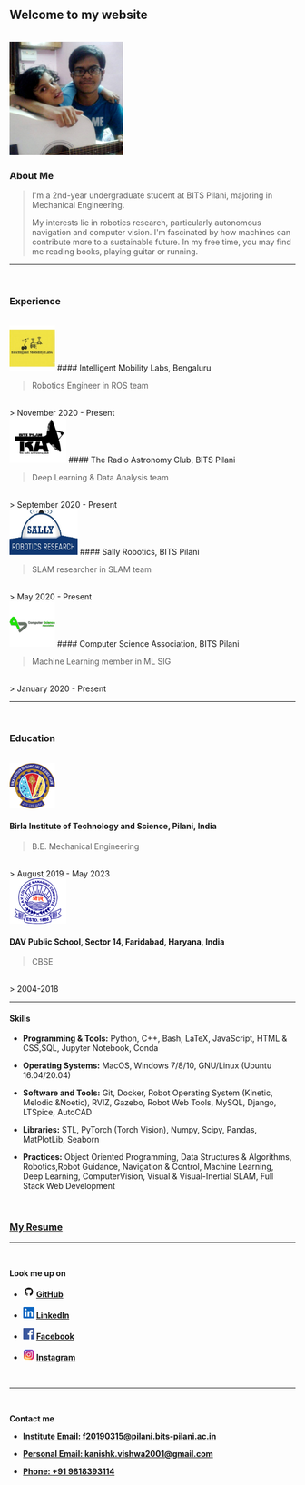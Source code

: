 ## Welcome to my website



<br/>

<img src="img/cropped.png" class="img-responsive" alt="" width="200" height="200" />

### About Me

> I'm a 2nd-year undergraduate student at BITS Pilani, majoring in Mechanical Engineering. 
> 
> My interests lie in robotics research, particularly autonomous navigation and computer vision. I'm fascinated by how machines can contribute more to a sustainable future. In my free time, you may find me reading books, playing guitar or running.

___

<br/>


### Experience

<br/>
<img src="img/iml.png" class="img-responsive" alt="" width="80" height="80" />
#### Intelligent Mobility Labs, Bengaluru

> Robotics Engineer in ROS team
<br/>
> November 2020 - Present


<br/>
<img src="img/trac.png" class="img-responsive" alt="" width="100" height="80" />
#### The Radio Astronomy Club, BITS Pilani

> Deep Learning & Data Analysis team
<br/>
> September 2020 - Present


<br/>
<img src="img/sally.png" class="img-responsive" alt="" width="120" height="80" />
#### Sally Robotics, BITS Pilani

> SLAM researcher in SLAM team
<br/>
> May 2020 - Present


<br/>
<img src="img/csa.png" class="img-responsive" alt="" width="80" height="80" />
#### Computer Science Association, BITS Pilani

> Machine Learning member in ML SIG
<br/>
> January 2020 - Present


___


<br/>


### Education
<br/>
<img src="img/bits.png" class="img-responsive" alt="" width="80" height="80" />

#### Birla Institute of Technology and Science, Pilani, India

> B.E. Mechanical Engineering 
<br/>
> August 2019 - May 2023


<br/>
<img src="img/dav.png" class="img-responsive" alt="" width="100" height="80" />

#### DAV Public School, Sector 14, Faridabad, Haryana, India
> CBSE
<br/>
> 2004-2018


___



#### Skills



- **Programming & Tools:** Python, C++, Bash, LaTeX, JavaScript, HTML & CSS,SQL, Jupyter Notebook, Conda


- **Operating Systems:** MacOS, Windows 7/8/10, GNU/Linux (Ubuntu 16.04/20.04)


- **Software and Tools:** Git, Docker, Robot Operating System (Kinetic, Melodic &Noetic), RVIZ, Gazebo, Robot Web Tools, MySQL, Django, LTSpice, AutoCAD


- **Libraries:** STL, PyTorch (Torch Vision), Numpy, Scipy, Pandas, MatPlotLib, Seaborn


- **Practices:** Object Oriented Programming, Data Structures & Algorithms, Robotics,Robot Guidance, Navigation & Control, Machine Learning, Deep Learning, ComputerVision, Visual & Visual-Inertial SLAM, Full Stack Web Development

<br/>

### **[My Resume](https://www.overleaf.com/read/hrdhdsjjkcgn)**

___


<br/>


**Look me up on**
-   **<img src="img/github.png" class="img-responsive" alt="" width="20" height="20" />   [GitHub](https://github.com/kanishk598)**


-   **<img src="img/linkedin.png" class="img-responsive" alt="" width="20" height="20" />   [LinkedIn](https://www.linkedin.com/in/kanishk-vishwakarma-880457190/)**


-   **<img src="img/facebook.png" class="img-responsive" alt="" width="20" height="20" />   [Facebook](https://www.facebook.com/kanishk.vishwakarma.3/)**


-   **<img src="img/insta.png" class="img-responsive" alt="" width="20" height="20" />   [Instagram](https://www.instagram.com/konixboi/)**


<br/>

___

<br/>


**Contact me**


- **<a href="mailto:f20190315@pilani.bits-pilani.ac.in">Institute Email: f20190315@pilani.bits-pilani.ac.in</a>**


- **<a href="mailto:kanishk.vishwa2001@gmail.com">Personal Email: kanishk.vishwa2001@gmail.com</a>**


- **<a href="tel:+919818393114">Phone: +91 9818393114</a>**


